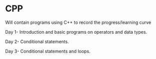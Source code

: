 # CPP
Will contain programs using C++ to record the progress/learning curve

Day 1- Introduction and basic programs on operators and data types.

Day 2- Conditional statements.

Day 3- Conditional statements and loops.
